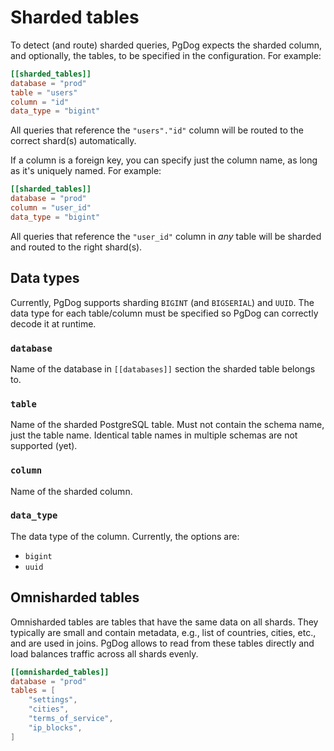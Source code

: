 # Sharded tables

To detect (and route) sharded queries, PgDog expects the sharded column, and optionally, the tables, to be specified in the configuration. For example:

```toml
[[sharded_tables]]
database = "prod"
table = "users"
column = "id"
data_type = "bigint"
```

All queries that reference the `"users"."id"` column will be routed to the correct shard(s) automatically.

If a column is a foreign key, you can specify just the column name, as long as it's uniquely named. For example:

```toml
[[sharded_tables]]
database = "prod"
column = "user_id"
data_type = "bigint"
```

All queries that reference the `"user_id"` column in _any_ table will be sharded and routed to the right shard(s).

## Data types

Currently, PgDog supports sharding `BIGINT` (and `BIGSERIAL`) and `UUID`. The data type for each table/column must be specified so PgDog can correctly decode it at runtime.

### `database`

Name of the database in `[[databases]]` section the sharded table belongs to.

### `table`

Name of the sharded PostgreSQL table. Must not contain the schema name, just the table name. Identical table names in multiple schemas are not supported (yet).

### `column`

Name of the sharded column.

### `data_type`

The data type of the column. Currently, the options are:

- `bigint`
- `uuid`

## Omnisharded tables

Omnisharded tables are tables that have the same data on all shards. They typically are small and contain metadata, e.g., list of countries, cities, etc., and are used in joins. PgDog allows to read from
these tables directly and load balances traffic across all shards evenly.

```toml
[[omnisharded_tables]]
database = "prod"
tables = [
    "settings",
    "cities",
    "terms_of_service",
    "ip_blocks",
]
```
